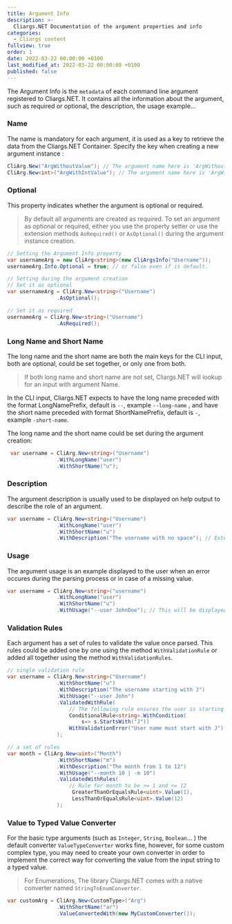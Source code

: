 ```yaml
---
title: Argument Info
description: >-
  Cliargs.NET Documentation of the argument properties and info
categories:
  - Cliargs content
fullview: true
order: 1
date: 2022-03-22 00:00:00 +0100
last_modified_at: 2022-03-22 00:00:00 +0100
published: false
---
```


The Argument Info is the `metadata` of each command line argument registered to Cliargs.NET. It contains all the information about the argument, such as required or optional, the description, the usage example... 

### Name 
The name is mandatory for each argument, it is used as a key to retrieve the data from the Cliargs.NET Container. 
Specify the key when creating a new argument instance : 
```csharp 
CliArg.New("ArgWithoutValue"); // The argument name here is 'ArgWithoutValue'
CliArg.New<int>("ArgWithIntValue"); // The argument name here is 'ArgWithIntValue'
```

### Optional 
This property indicates whether the argument is optional or required. 
> By default all arguments are created as required.
To set an argument as optional or required, either you use the property setter or use the extension methods `AsRequired()` or `AsOptional()` during the argument instance creation. 

```csharp
// Setting the Argument Info property 
var usernameArg = new CliArg<string>(new CliArgsInfo("Username"));
usernameArg.Info.Optional = true; // or false even if is default. 

// Setting during the argument creation 
// Set it as optional
var usernameArg = CliArg.New<string>("Username")
                .AsOptional();

// Set it as required
usernameArg = CliArg.New<string>("Username")
                .AsRequired();
```

### Long Name and Short Name
The long name and the short name are both the main keys for the CLI input, both are optional, could be set together, or only one from both. 
> If both long name and short name are not set, Cliargs.NET will lookup for an input with argument Name. 

In the CLI input, Cliargs.NET expects to have the long name preceded with the format LongNamePrefix, default is `--`, example `--long-name` , and have the short name preceded with format ShortNamePrefix, default is `-`, example `-short-name`.

The long name and the short name could be set during the argument creation: 
```csharp
 var username = CliArg.New<string>("Username")
                .WithLongName("user")
                .WithShortName("u");
``` 

### Description 
The argument description is usually used to be displayed on help output to describe the role of an argument. 

```csharp 
var username = CliArg.New<string>("Username")
                .WithLongName("user")
                .WithShortName("u")
                .WithDescription("The username with no space"); // Extension method to set the description
```

### Usage 
The argument usage is an example displayed to the user when an error occures during the parsing process or in case of a missing value. 

```csharp 
var username = CliArg.New<string>("username")
                .WithLongName("user")
                .WithShortName("u")
                .WithUsage("--user JohnDoe"); // This will be displayed in case of an error
```

### Validation Rules 
Each argument has a set of rules to validate the value once parsed. This rules could be added one by one using the method `WithValidationRule` or added all together using the method `WithValidationRules`. 

```csharp
// single validation rule
var username = CliArg.New<string>("Username")
                .WithShortName("u")
                .WithDescription("The username starting with J")
                .WithUsage("--user John")
                .ValidatedWithRule(
                    // The following rule ensures the user is starting with J.
                    ConditionalRule<string>.WithCondition(
                        s=> s.StartsWith("J"))
                    WithValidationError("User name must start with J")
                );

// a set of rules
var month = CliArg.New<uint>("Month")
                .WithShortName("m")
                .WithDescription("The month from 1 to 12")
                .WithUsage("--month 10 | -m 10")
                .ValidatedWithRules(
                    // Rule for month to be >= 1 and <= 12
                     GreaterThanOrEqualsRule<uint>.Value(1),
                     LessThanOrEqualsRule<uint>.Value(12)
                );
```

### Value to Typed Value Converter 
For the basic type arguments (such as `Integer`, `String`, `Boolean`... ) the default converter `ValueTypeConverter` works fine, however, for some custom complex type, you may need to create your own converter in order to implement the correct way for converting the value from the input string to a typed value. 
> For Enumerations, The library Cliargs.NET comes with a native converter named `StringToEnumConverter`.

```csharp
var customArg = CliArg.New<CustomType>("Arg")
                .WithShortName("ar")
                .ValueConvertedWith(new MyCustomConverter());
```
